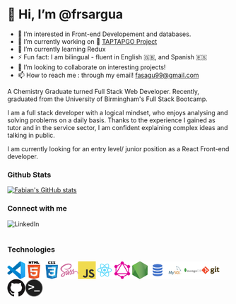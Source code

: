 # 👋 Hi, I’m @frsargua

- 👀 I’m interested in Front-end Developement and databases.
- 🔭 I’m currently working on 🤖 [TAPTAPGO Project](https://github.com/RamiElsayed/tap-tap-go)
- 🌱 I’m currently learning Redux 
-  ⚡ Fun fact: I am bilingual - fluent in English 🇬🇧, and Spanish 🇪🇸
- 💞️ I’m looking to collaborate on interesting projects!
- 📫 How to reach me : through my email! fasagu99@gmail.com

A Chemistry Graduate turned Full Stack Web Developer. Recently, graduated from the University of Birmingham's Full Stack Bootcamp.

I am a full stack developer with a logical mindset, who enjoys analysing and solving problems on a daily basis. Thanks to the experience I gained as tutor and in the service sector, I am confident explaining complex ideas and talking in public.

I am currently looking for an entry level/ junior position as a React Front-end developer.


### Github Stats
[![Fabian's GitHub stats](https://github-readme-stats.vercel.app/api?username=frsargua)](https://github.com/anuraghazra/github-readme-stats)


### Connect with me
[<img align="left" alt="LinkedIn" width="100" src="https://github.com/melanieshi0120/melanieshi0120/blob/master/linkedin.ico" />]( https://www.linkedin.com/in/fabiansarango/)
<br />
<br />
### Technologies

<img align="left" alt="Visual Studio Code" width="40px" src="https://raw.githubusercontent.com/github/explore/80688e429a7d4ef2fca1e82350fe8e3517d3494d/topics/visual-studio-code/visual-studio-code.png" />
<img align="left" alt="HTML5" width="40px" src="https://raw.githubusercontent.com/github/explore/80688e429a7d4ef2fca1e82350fe8e3517d3494d/topics/html/html.png" />
<img align="left" alt="CSS3" width="40px" src="https://raw.githubusercontent.com/github/explore/80688e429a7d4ef2fca1e82350fe8e3517d3494d/topics/css/css.png" />
<img align="left" alt="Sass" width="40px" src="https://raw.githubusercontent.com/github/explore/80688e429a7d4ef2fca1e82350fe8e3517d3494d/topics/sass/sass.png" />
<img align="left" alt="JavaScript" width="40px" src="https://raw.githubusercontent.com/github/explore/80688e429a7d4ef2fca1e82350fe8e3517d3494d/topics/javascript/javascript.png" />
<img align="left" alt="React" width="40px" src="https://raw.githubusercontent.com/github/explore/80688e429a7d4ef2fca1e82350fe8e3517d3494d/topics/react/react.png" />
<img align="left" alt="GraphQL" width="40px" src="https://raw.githubusercontent.com/github/explore/80688e429a7d4ef2fca1e82350fe8e3517d3494d/topics/graphql/graphql.png" />
<img align="left" alt="Node.js" width="40px" src="https://raw.githubusercontent.com/github/explore/80688e429a7d4ef2fca1e82350fe8e3517d3494d/topics/nodejs/nodejs.png" />
<img align="left" alt="SQL" width="40px" src="https://raw.githubusercontent.com/github/explore/80688e429a7d4ef2fca1e82350fe8e3517d3494d/topics/sql/sql.png" />
<img align="left" alt="MySQL" width="40px" src="https://raw.githubusercontent.com/github/explore/80688e429a7d4ef2fca1e82350fe8e3517d3494d/topics/mysql/mysql.png" />
<img align="left" alt="MongoDB" width="40px" src="https://raw.githubusercontent.com/github/explore/80688e429a7d4ef2fca1e82350fe8e3517d3494d/topics/mongodb/mongodb.png" />
<img align="left" alt="Git" width="40px" src="https://raw.githubusercontent.com/github/explore/80688e429a7d4ef2fca1e82350fe8e3517d3494d/topics/git/git.png" />
<img align="left" alt="GitHub" width="40px" src="https://raw.githubusercontent.com/github/explore/78df643247d429f6cc873026c0622819ad797942/topics/github/github.png" />
<img align="left" alt="Terminal" width="40px" src="https://raw.githubusercontent.com/github/explore/80688e429a7d4ef2fca1e82350fe8e3517d3494d/topics/terminal/terminal.png" />
<br />
<br />
<!---
frsargua/frsargua is a ✨ special ✨ repository because its `README.md` (this file) appears on your GitHub profile.
You can click the Preview link to take a look at your changes.
--->

